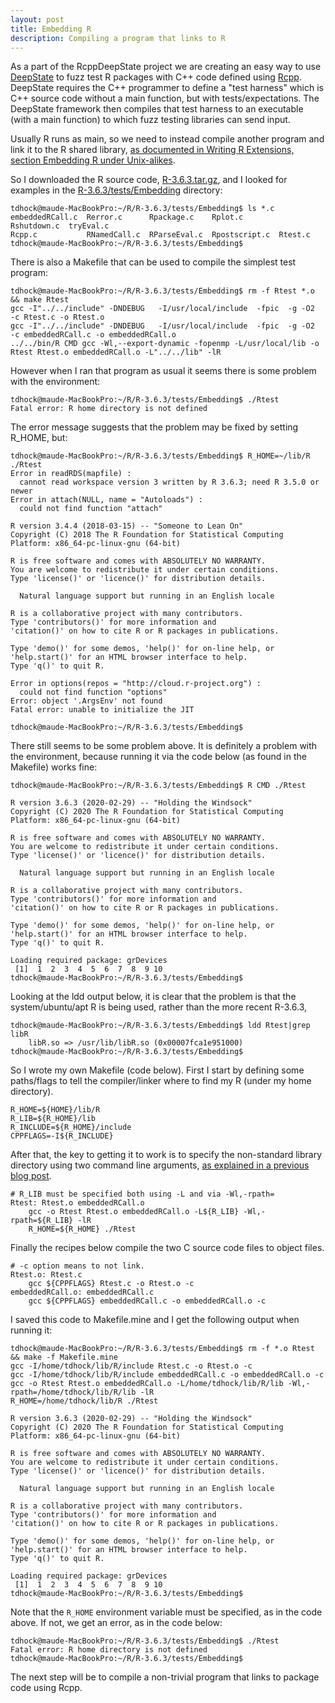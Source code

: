 ```yaml
---
layout: post
title: Embedding R 
description: Compiling a program that links to R
---
```


As a part of the RcppDeepState project we are creating an easy way to
use [DeepState](https://github.com/trailofbits/deepstate) to fuzz test
R packages with C++ code defined using
[Rcpp](http://www.rcpp.org/). DeepState requires the C++ programmer to
define a "test harness" which is C++ source code without a main
function, but with tests/expectations. The DeepState framework then
compiles that test harness to an executable (with a main function) to
which fuzz testing libraries can send input.

Usually R runs as main, so we need to instead compile another program
and link it to the R shared library, [as documented in Writing R
Extensions, section Embedding R under
Unix-alikes](https://cloud.r-project.org/doc/manuals/r-release/R-exts.html#Embedding-R-under-Unix_002dalikes).

So I downloaded the R source code,
[R-3.6.3.tar.gz](https://cloud.r-project.org/src/base/R-3/R-3.6.3.tar.gz),
and I looked for examples in the
[R-3.6.3/tests/Embedding](https://github.com/wch/r-source/tree/trunk/tests/Embedding)
directory:

```
tdhock@maude-MacBookPro:~/R/R-3.6.3/tests/Embedding$ ls *.c
embeddedRCall.c  Rerror.c      Rpackage.c    Rplot.c        Rshutdown.c  tryEval.c
Rcpp.c           RNamedCall.c  RParseEval.c  Rpostscript.c  Rtest.c
tdhock@maude-MacBookPro:~/R/R-3.6.3/tests/Embedding$ 
```

There is also a Makefile that can be used to compile the simplest test program:

```
tdhock@maude-MacBookPro:~/R/R-3.6.3/tests/Embedding$ rm -f Rtest *.o && make Rtest 
gcc -I"../../include" -DNDEBUG   -I/usr/local/include  -fpic  -g -O2  -c Rtest.c -o Rtest.o
gcc -I"../../include" -DNDEBUG   -I/usr/local/include  -fpic  -g -O2  -c embeddedRCall.c -o embeddedRCall.o
../../bin/R CMD gcc -Wl,--export-dynamic -fopenmp -L/usr/local/lib -o Rtest Rtest.o embeddedRCall.o -L"../../lib" -lR
```

However when I ran that program as usual it seems there is some problem with the environment:

```
tdhock@maude-MacBookPro:~/R/R-3.6.3/tests/Embedding$ ./Rtest 
Fatal error: R home directory is not defined
```

The error message suggests that the problem may be fixed by setting R_HOME, but:

```
tdhock@maude-MacBookPro:~/R/R-3.6.3/tests/Embedding$ R_HOME=~/lib/R ./Rtest 
Error in readRDS(mapfile) : 
  cannot read workspace version 3 written by R 3.6.3; need R 3.5.0 or newer
Error in attach(NULL, name = "Autoloads") : 
  could not find function "attach"

R version 3.4.4 (2018-03-15) -- "Someone to Lean On"
Copyright (C) 2018 The R Foundation for Statistical Computing
Platform: x86_64-pc-linux-gnu (64-bit)

R is free software and comes with ABSOLUTELY NO WARRANTY.
You are welcome to redistribute it under certain conditions.
Type 'license()' or 'licence()' for distribution details.

  Natural language support but running in an English locale

R is a collaborative project with many contributors.
Type 'contributors()' for more information and
'citation()' on how to cite R or R packages in publications.

Type 'demo()' for some demos, 'help()' for on-line help, or
'help.start()' for an HTML browser interface to help.
Type 'q()' to quit R.

Error in options(repos = "http://cloud.r-project.org") : 
  could not find function "options"
Error: object '.ArgsEnv' not found
Fatal error: unable to initialize the JIT

tdhock@maude-MacBookPro:~/R/R-3.6.3/tests/Embedding$ 
```

There still seems to be some problem above. It is definitely a problem
with the environment, because running it via the code below (as found
in the Makefile) works fine:

```
tdhock@maude-MacBookPro:~/R/R-3.6.3/tests/Embedding$ R CMD ./Rtest

R version 3.6.3 (2020-02-29) -- "Holding the Windsock"
Copyright (C) 2020 The R Foundation for Statistical Computing
Platform: x86_64-pc-linux-gnu (64-bit)

R is free software and comes with ABSOLUTELY NO WARRANTY.
You are welcome to redistribute it under certain conditions.
Type 'license()' or 'licence()' for distribution details.

  Natural language support but running in an English locale

R is a collaborative project with many contributors.
Type 'contributors()' for more information and
'citation()' on how to cite R or R packages in publications.

Type 'demo()' for some demos, 'help()' for on-line help, or
'help.start()' for an HTML browser interface to help.
Type 'q()' to quit R.

Loading required package: grDevices
 [1]  1  2  3  4  5  6  7  8  9 10
tdhock@maude-MacBookPro:~/R/R-3.6.3/tests/Embedding$ 
```

Looking at the ldd output below, it is clear that the problem is that
the system/ubuntu/apt R is being used, rather than the more recent
R-3.6.3,

```
tdhock@maude-MacBookPro:~/R/R-3.6.3/tests/Embedding$ ldd Rtest|grep libR
	libR.so => /usr/lib/libR.so (0x00007fca1e951000)
tdhock@maude-MacBookPro:~/R/R-3.6.3/tests/Embedding$
```

So I wrote my own Makefile (code below). First I start by defining
some paths/flags to tell the compiler/linker where to find my R (under my
home directory).

```
R_HOME=${HOME}/lib/R
R_LIB=${R_HOME}/lib
R_INCLUDE=${R_HOME}/include
CPPFLAGS=-I${R_INCLUDE}
```

After that, the key to getting it to work is to specify the
non-standard library directory using two command line arguments, [as
explained in a previous blog
post](https://tdhock.github.io/blog/2017/compiling-R/).

```
# R_LIB must be specified both using -L and via -Wl,-rpath=
Rtest: Rtest.o embeddedRCall.o
	gcc -o Rtest Rtest.o embeddedRCall.o -L${R_LIB} -Wl,-rpath=${R_LIB} -lR
	R_HOME=${R_HOME} ./Rtest
```

Finally the recipes below compile the two C source code files to
object files.

```
# -c option means to not link.
Rtest.o: Rtest.c
	gcc ${CPPFLAGS} Rtest.c -o Rtest.o -c
embeddedRCall.o: embeddedRCall.c
	gcc ${CPPFLAGS} embeddedRCall.c -o embeddedRCall.o -c
```

I saved this code to Makefile.mine and I get the following output when running it:

```
tdhock@maude-MacBookPro:~/R/R-3.6.3/tests/Embedding$ rm -f *.o Rtest && make -f Makefile.mine 
gcc -I/home/tdhock/lib/R/include Rtest.c -o Rtest.o -c
gcc -I/home/tdhock/lib/R/include embeddedRCall.c -o embeddedRCall.o -c
gcc -o Rtest Rtest.o embeddedRCall.o -L/home/tdhock/lib/R/lib -Wl,-rpath=/home/tdhock/lib/R/lib -lR
R_HOME=/home/tdhock/lib/R ./Rtest

R version 3.6.3 (2020-02-29) -- "Holding the Windsock"
Copyright (C) 2020 The R Foundation for Statistical Computing
Platform: x86_64-pc-linux-gnu (64-bit)

R is free software and comes with ABSOLUTELY NO WARRANTY.
You are welcome to redistribute it under certain conditions.
Type 'license()' or 'licence()' for distribution details.

  Natural language support but running in an English locale

R is a collaborative project with many contributors.
Type 'contributors()' for more information and
'citation()' on how to cite R or R packages in publications.

Type 'demo()' for some demos, 'help()' for on-line help, or
'help.start()' for an HTML browser interface to help.
Type 'q()' to quit R.

Loading required package: grDevices
 [1]  1  2  3  4  5  6  7  8  9 10
tdhock@maude-MacBookPro:~/R/R-3.6.3/tests/Embedding$ 
```

Note that the `R_HOME` environment variable must be specified, as in
the code above. If not, we get an error, as in the code below:

```
tdhock@maude-MacBookPro:~/R/R-3.6.3/tests/Embedding$ ./Rtest 
Fatal error: R home directory is not defined
tdhock@maude-MacBookPro:~/R/R-3.6.3/tests/Embedding$ 
```

The next step will be to compile a non-trivial program that links to
package code using Rcpp.
